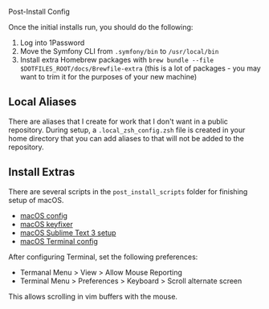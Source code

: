 Post-Install Config

Once the initial installs run, you should do the following:

1. Log into 1Password
2. Move the Symfony CLI from `.symfony/bin` to `/usr/local/bin`
3. Install extra Homebrew packages with `brew bundle --file $DOTFILES_ROOT/docs/Brewfile-extra` (this is a lot of packages - you may want to
   trim it for the purposes of your new machine)

## Local Aliases

There are aliases that I create for work that I don't want in a public repository. During setup, a `.local_zsh_config.zsh` file is created in your home directory that you can add aliases to that will not be added to the repository.

## Install Extras

There are several scripts in the `post_install_scripts` folder for finishing setup of macOS.

- [macOS config](post_install_scripts/20_macos_config.sh)
- [macOS keyfixer](post_install_scripts/20_macos_keyfixer.sh)
- [macOS Sublime Text 3 setup](post_install_scripts/40_macos_sublime_text.sh)
- [macOS Terminal config](post_install_scripts/50_macos_terminal.sh)

After configuring Terminal, set the following preferences:

-  Termanal Menu > View > Allow Mouse Reporting
-  Terminal Menu > Preferences > Keyboard > Scroll alternate screen

This allows scrolling in vim buffers with the mouse.
